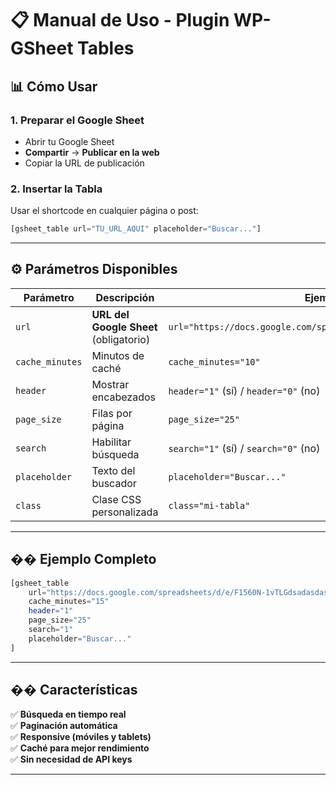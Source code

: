 # 📋 Manual de Uso - Plugin WP-GSheet Tables

## 📊 Cómo Usar

### 1. **Preparar el Google Sheet**
- Abrir tu Google Sheet
- **Compartir** → **Publicar en la web**
- Copiar la URL de publicación

### 2. **Insertar la Tabla**
Usar el shortcode en cualquier página o post:

```php
[gsheet_table url="TU_URL_AQUI" placeholder="Buscar..."]
```

---

## ⚙️ Parámetros Disponibles

| Parámetro       | Descripción                            | Ejemplo                                                      |
| --------------- | -------------------------------------- | ------------------------------------------------------------ |
| `url`           | **URL del Google Sheet** (obligatorio) | `url="https://docs.google.com/spreadsheets/d/e/ABC123/pubhtml"` |
| `cache_minutes` | Minutos de caché                       | `cache_minutes="10"`                                         |
| `header`        | Mostrar encabezados                    | `header="1"` (sí) / `header="0"` (no)                        |
| `page_size`     | Filas por página                       | `page_size="25"`                                             |
| `search`        | Habilitar búsqueda                     | `search="1"` (sí) / `search="0"` (no)                        |
| `placeholder`   | Texto del buscador                     | `placeholder="Buscar..."`                                    |
| `class`         | Clase CSS personalizada                | `class="mi-tabla"`                                           |

---

## �� Ejemplo Completo

```php
[gsheet_table 
    url="https://docs.google.com/spreadsheets/d/e/F1560N-1vTLGdsadasdasdasdaEPsv9uPO_82cSyjpy4G5-neo4PIU26Fj55hv9Dqn-os-/pubhtml?gid=0&single=true" 
    cache_minutes="15" 
    header="1" 
    page_size="25" 
    search="1" 
    placeholder="Buscar..."
]
```

---

## �� Características

✅ **Búsqueda en tiempo real**  
✅ **Paginación automática**  
✅ **Responsive (móviles y tablets)**  
✅ **Caché para mejor rendimiento**  
✅ **Sin necesidad de API keys**  

---

